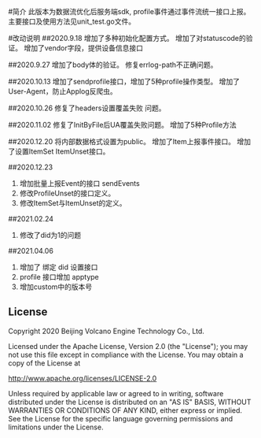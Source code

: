 #简介
此版本为数据流优化后服务端sdk, profile事件通过事件流统一接口上报。
主要接口及使用方法见unit_test.go文件。

#改动说明
##2020.9.18
增加了多种初始化配置方式。
增加了对statuscode的验证。
增加了vendor字段，提供设备信息接口

##2020.9.27
增加了body体的验证。
修复errlog-path不正确问题。

##2020.10.13
增加了sendprofile接口，增加了5种profile操作类型。
增加了User-Agent，防止Applog反爬虫。

##2020.10.26
修复了headers设置覆盖失败
问题。

##2020.11.02
修复了InitByFile后UA覆盖失败问题。 
增加了5种Profile方法

##2020.12.20
将内部数据格式设置为public。
增加了Item上报事件接口。
增加了设置ItemSet ItemUnset接口。

##2020.12.23
1. 增加批量上报Event的接口 sendEvents
2. 修改ProfileUnset的接口定义。
3. 修改ItemSet与ItemUnset的定义。

##2021.02.24
1. 修改了did为1的问题

##2021.04.06
1. 增加了 绑定 did 设置接口
2. profile 接口增加 apptype
3. 增加custom中的版本号


## License
Copyright 2020 Beijing Volcano Engine Technology Co., Ltd.

Licensed under the Apache License, Version 2.0 (the "License"); you may not use this file except in compliance with the License. 
You may obtain a copy of the License at

http://www.apache.org/licenses/LICENSE-2.0

Unless required by applicable law or agreed to in writing, software distributed under the License is distributed on an "AS IS" BASIS, WITHOUT WARRANTIES OR CONDITIONS OF ANY KIND, either express or implied. See the License for the specific language governing permissions and limitations under the License.
